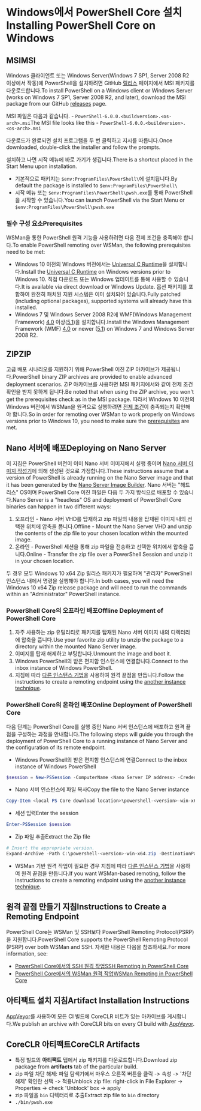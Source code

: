 # <a name="installing-powershell-core-on-windows"></a><span data-ttu-id="ebb32-101">Windows에서 PowerShell Core 설치</span><span class="sxs-lookup"><span data-stu-id="ebb32-101">Installing PowerShell Core on Windows</span></span>

## <a name="msi"></a><span data-ttu-id="ebb32-102">MSI</span><span class="sxs-lookup"><span data-stu-id="ebb32-102">MSI</span></span>

<span data-ttu-id="ebb32-103">Windows 클라이언트 또는 Windows Server(Windows 7 SP1, Server 2008 R2 이상에서 작동)에 PowerShell을 설치하려면 GitHub [릴리스][] 페이지에서 MSI 패키지를 다운로드합니다.</span><span class="sxs-lookup"><span data-stu-id="ebb32-103">To install PowerShell on a Windows client or Windows Server (works on Windows 7 SP1, Server 2008 R2, and later), download the MSI package from our GitHub [releases][] page.</span></span>

<span data-ttu-id="ebb32-104">MSI 파일은 다음과 같습니다. - `PowerShell-6.0.0.<buildversion>.<os-arch>.msi`</span><span class="sxs-lookup"><span data-stu-id="ebb32-104">The MSI file looks like this - `PowerShell-6.0.0.<buildversion>.<os-arch>.msi`</span></span>
<!-- TODO: should be updated to point to the Download Center as well -->

<span data-ttu-id="ebb32-105">다운로드가 완료되면 설치 프로그램을 두 번 클릭하고 지시를 따릅니다.</span><span class="sxs-lookup"><span data-stu-id="ebb32-105">Once downloaded, double-click the installer and follow the prompts.</span></span>

<span data-ttu-id="ebb32-106">설치하고 나면 시작 메뉴에 바로 가기가 생깁니다.</span><span class="sxs-lookup"><span data-stu-id="ebb32-106">There is a shortcut placed in the Start Menu upon installation.</span></span>

* <span data-ttu-id="ebb32-107">기본적으로 패키지는 `$env:ProgramFiles\PowerShell\`에 설치됩니다.</span><span class="sxs-lookup"><span data-stu-id="ebb32-107">By default the package is installed to `$env:ProgramFiles\PowerShell\`</span></span>
* <span data-ttu-id="ebb32-108">시작 메뉴 또는 `$env:ProgramFiles\PowerShell\pwsh.exe`를 통해 PowerShell을 시작할 수 있습니다.</span><span class="sxs-lookup"><span data-stu-id="ebb32-108">You can launch PowerShell via the Start Menu or `$env:ProgramFiles\PowerShell\pwsh.exe`</span></span>

### <a name="prerequisites"></a><span data-ttu-id="ebb32-109">필수 구성 요소</span><span class="sxs-lookup"><span data-stu-id="ebb32-109">Prerequisites</span></span>

<span data-ttu-id="ebb32-110">WSMan을 통한 PowerShell 원격 기능을 사용하려면 다음 전제 조건을 충족해야 합니다.</span><span class="sxs-lookup"><span data-stu-id="ebb32-110">To enable PowerShell remoting over WSMan, the following prerequisites need to be met:</span></span>

* <span data-ttu-id="ebb32-111">Windows 10 이전의 Windows 버전에서는 [Universal C Runtime](https://www.microsoft.com/download/details.aspx?id=50410)을 설치합니다.</span><span class="sxs-lookup"><span data-stu-id="ebb32-111">Install the [Universal C Runtime](https://www.microsoft.com/download/details.aspx?id=50410) on Windows versions prior to Windows 10.</span></span>
  <span data-ttu-id="ebb32-112">직접 다운로드 또는 Windows 업데이트를 통해 사용할 수 있습니다.</span><span class="sxs-lookup"><span data-stu-id="ebb32-112">It is available via direct download or Windows Update.</span></span>
  <span data-ttu-id="ebb32-113">옵션 패키지를 포함하여 완전히 패치된 지원 시스템은 이미 설치되어 있습니다.</span><span class="sxs-lookup"><span data-stu-id="ebb32-113">Fully patched (including optional packages), supported systems will already have this installed.</span></span>
* <span data-ttu-id="ebb32-114">Windows 7 및 Windows Server 2008 R2에 WMF(Windows Management Framework) [4.0](https://www.microsoft.com/download/details.aspx?id=40855) 이상([5.1](https://www.microsoft.com/download/details.aspx?id=54616))을 설치합니다.</span><span class="sxs-lookup"><span data-stu-id="ebb32-114">Install the Windows Management Framework (WMF) [4.0](https://www.microsoft.com/download/details.aspx?id=40855) or newer ([5.1](https://www.microsoft.com/download/details.aspx?id=54616)) on Windows 7 and Windows Server 2008 R2.</span></span>

## <a name="zip"></a><span data-ttu-id="ebb32-115">ZIP</span><span class="sxs-lookup"><span data-stu-id="ebb32-115">ZIP</span></span>

<span data-ttu-id="ebb32-116">고급 배포 시나리오를 지원하기 위해 PowerShell 이진 ZIP 아카이브가 제공됩니다.</span><span class="sxs-lookup"><span data-stu-id="ebb32-116">PowerShell binary ZIP archives are provided to enable advanced deployment scenarios.</span></span>
<span data-ttu-id="ebb32-117">ZIP 아카이브를 사용하면 MSI 패키지에서와 같이 전제 조건 확인을 받지 못하게 됩니다.</span><span class="sxs-lookup"><span data-stu-id="ebb32-117">Be noted that when using the ZIP archive, you won't get the prerequisites check as in the MSI package.</span></span>
<span data-ttu-id="ebb32-118">따라서 Windows 10 이전의 Windows 버전에서 WSMan을 원격으로 실행하려면 [전제 조건](#prerequisites)이 충족되는지 확인해야 합니다.</span><span class="sxs-lookup"><span data-stu-id="ebb32-118">So in order for remoting over WSMan to work properly on Windows versions prior to Windows 10, you need to make sure the [prerequisites](#prerequisites) are met.</span></span>

## <a name="deploying-on-nano-server"></a><span data-ttu-id="ebb32-119">Nano 서버에 배포</span><span class="sxs-lookup"><span data-stu-id="ebb32-119">Deploying on Nano Server</span></span>

<span data-ttu-id="ebb32-120">이 지침은 PowerShell 버전이 이미 Nano 서버 이미지에서 실행 중이며 [Nano 서버 이미지 작성기](https://technet.microsoft.com/windows-server-docs/get-started/deploy-nano-server)에 의해 생성된 것으로 가정합니다.</span><span class="sxs-lookup"><span data-stu-id="ebb32-120">These instructions assume that a version of PowerShell is already running on the Nano Server image and that it has been generated by the [Nano Server Image Builder](https://technet.microsoft.com/windows-server-docs/get-started/deploy-nano-server).</span></span>
<span data-ttu-id="ebb32-121">Nano 서버는 "헤드리스" OS이며 PowerShell Core 이진 파일은 다음 두 가지 방식으로 배포할 수 있습니다.</span><span class="sxs-lookup"><span data-stu-id="ebb32-121">Nano Server is a "headless" OS and deployment of PowerShell Core binaries can happen in two different ways:</span></span>

1. <span data-ttu-id="ebb32-122">오프라인 - Nano 서버 VHD를 탑재하고 zip 파일의 내용을 탑재된 이미지 내의 선택한 위치에 압축을 풉니다.</span><span class="sxs-lookup"><span data-stu-id="ebb32-122">Offline - Mount the Nano Server VHD and unzip the contents of the zip file to your chosen location within the mounted image.</span></span>
1. <span data-ttu-id="ebb32-123">온라인 - PowerShell 세션을 통해 zip 파일을 전송하고 선택한 위치에서 압축을 풉니다.</span><span class="sxs-lookup"><span data-stu-id="ebb32-123">Online - Transfer the zip file over a PowerShell Session and unzip it in your chosen location.</span></span>

<span data-ttu-id="ebb32-124">두 경우 모두 Windows 10 x64 Zip 릴리스 패키지가 필요하며 "관리자" PowerShell 인스턴스 내에서 명령을 실행해야 합니다.</span><span class="sxs-lookup"><span data-stu-id="ebb32-124">In both cases, you will need the Windows 10 x64 Zip release package and will need to run the commands within an "Administrator" PowerShell instance.</span></span>

### <a name="offline-deployment-of-powershell-core"></a><span data-ttu-id="ebb32-125">PowerShell Core의 오프라인 배포</span><span class="sxs-lookup"><span data-stu-id="ebb32-125">Offline Deployment of PowerShell Core</span></span>

1. <span data-ttu-id="ebb32-126">자주 사용하는 zip 유틸리티로 패키지를 탑재된 Nano 서버 이미지 내의 디렉터리에 압축을 풉니다.</span><span class="sxs-lookup"><span data-stu-id="ebb32-126">Use your favorite zip utility to unzip the package to a directory within the mounted Nano Server image.</span></span>
1. <span data-ttu-id="ebb32-127">이미지를 탑재 해제하고 부팅합니다.</span><span class="sxs-lookup"><span data-stu-id="ebb32-127">Unmount the image and boot it.</span></span>
1. <span data-ttu-id="ebb32-128">Windows PowerShell의 받은 편지함 인스턴스에 연결합니다.</span><span class="sxs-lookup"><span data-stu-id="ebb32-128">Connect to the inbox instance of Windows PowerShell.</span></span>
1. <span data-ttu-id="ebb32-129">지침에 따라 [다른 인스턴스 기법](#executed-by-another-instance-of-powershell-on-behalf-of-the-instance-that-it-will-register)을 사용하여 원격 끝점을 만듭니다.</span><span class="sxs-lookup"><span data-stu-id="ebb32-129">Follow the instructions to create a remoting endpoint using the [another instance technique](#executed-by-another-instance-of-powershell-on-behalf-of-the-instance-that-it-will-register).</span></span>

### <a name="online-deployment-of-powershell-core"></a><span data-ttu-id="ebb32-130">PowerShell Core의 온라인 배포</span><span class="sxs-lookup"><span data-stu-id="ebb32-130">Online Deployment of PowerShell Core</span></span>

<span data-ttu-id="ebb32-131">다음 단계는 PowerShell Core를 실행 중인 Nano 서버 인스턴스에 배포하고 원격 끝점을 구성하는 과정을 안내합니다.</span><span class="sxs-lookup"><span data-stu-id="ebb32-131">The following steps will guide you through the deployment of PowerShell Core to a running instance of Nano Server and the configuration of its remote endpoint.</span></span>

* <span data-ttu-id="ebb32-132">Windows PowerShell의 받은 편지함 인스턴스에 연결</span><span class="sxs-lookup"><span data-stu-id="ebb32-132">Connect to the inbox instance of Windows PowerShell</span></span>

```powershell
$session = New-PSSession -ComputerName <Nano Server IP address> -Credential <An Administrator account on the system>
```

* <span data-ttu-id="ebb32-133">Nano 서버 인스턴스에 파일 복사</span><span class="sxs-lookup"><span data-stu-id="ebb32-133">Copy the file to the Nano Server instance</span></span>

```powershell
Copy-Item <local PS Core download location>\powershell-<version>-win-x64.zip c:\ -ToSession $session
```

* <span data-ttu-id="ebb32-134">세션 입력</span><span class="sxs-lookup"><span data-stu-id="ebb32-134">Enter the session</span></span>

```powershell
Enter-PSSession $session
```

* <span data-ttu-id="ebb32-135">Zip 파일 추출</span><span class="sxs-lookup"><span data-stu-id="ebb32-135">Extract the Zip file</span></span>

```powershell
# Insert the appropriate version.
Expand-Archive -Path C:\powershell-<version>-win-x64.zip -DestinationPath "C:\PowerShellCore_<version>"
```

* <span data-ttu-id="ebb32-136">WSMan 기반 원격 작업이 필요한 경우 지침에 따라 [다른 인스턴스 기법](../core-powershell/WSMan-Remoting-in-PowerShell-Core.md#executed-by-another-instance-of-powershell-on-behalf-of-the-instance-that-it-will-register)을 사용하여 원격 끝점을 만듭니다.</span><span class="sxs-lookup"><span data-stu-id="ebb32-136">If you want WSMan-based remoting, follow the instructions to create a remoting endpoint using the [another instance technique](../core-powershell/WSMan-Remoting-in-PowerShell-Core.md#executed-by-another-instance-of-powershell-on-behalf-of-the-instance-that-it-will-register).</span></span>

## <a name="instructions-to-create-a-remoting-endpoint"></a><span data-ttu-id="ebb32-137">원격 끝점 만들기 지침</span><span class="sxs-lookup"><span data-stu-id="ebb32-137">Instructions to Create a Remoting Endpoint</span></span>

<span data-ttu-id="ebb32-138">PowerShell Core는 WSMan 및 SSH보다 PowerShell Remoting Protocol(PSRP)을 지원합니다.</span><span class="sxs-lookup"><span data-stu-id="ebb32-138">PowerShell Core supports the PowerShell Remoting Protocol (PSRP) over both WSMan and SSH.</span></span> <span data-ttu-id="ebb32-139">자세한 내용은 다음을 참조하세요.</span><span class="sxs-lookup"><span data-stu-id="ebb32-139">For more information, see:</span></span>

* <span data-ttu-id="ebb32-140">[PowerShell Core에서의 SSH 원격 작업][ssh-remoting]</span><span class="sxs-lookup"><span data-stu-id="ebb32-140">[SSH Remoting in PowerShell Core][ssh-remoting]</span></span>
* <span data-ttu-id="ebb32-141">[PowerShell Core에서의 WSMan 원격 작업][wsman-remoting]</span><span class="sxs-lookup"><span data-stu-id="ebb32-141">[WSMan Remoting in PowerShell Core][wsman-remoting]</span></span>

## <a name="artifact-installation-instructions"></a><span data-ttu-id="ebb32-142">아티팩트 설치 지침</span><span class="sxs-lookup"><span data-stu-id="ebb32-142">Artifact Installation Instructions</span></span>

<span data-ttu-id="ebb32-143">[AppVeyor][]를 사용하여 모든 CI 빌드에 CoreCLR 비트가 있는 아카이브를 게시합니다.</span><span class="sxs-lookup"><span data-stu-id="ebb32-143">We publish an archive with CoreCLR bits on every CI build with [AppVeyor][].</span></span>

## <a name="coreclr-artifacts"></a><span data-ttu-id="ebb32-144">CoreCLR 아티팩트</span><span class="sxs-lookup"><span data-stu-id="ebb32-144">CoreCLR Artifacts</span></span>

* <span data-ttu-id="ebb32-145">특정 빌드의 **아티팩트** 탭에서 zip 패키지를 다운로드합니다.</span><span class="sxs-lookup"><span data-stu-id="ebb32-145">Download zip package from **artifacts** tab of the particular build.</span></span>
* <span data-ttu-id="ebb32-146">zip 파일 차단 해제: 파일 탐색기에서 마우스 오른쪽 버튼을 클릭 -> 속성 -> '차단 해제' 확인란 선택 -> 적용</span><span class="sxs-lookup"><span data-stu-id="ebb32-146">Unblock zip file: right-click in File Explorer -> Properties -> check 'Unblock' box -> apply</span></span>
* <span data-ttu-id="ebb32-147">zip 파일을 `bin` 디렉터리로 추출</span><span class="sxs-lookup"><span data-stu-id="ebb32-147">Extract zip file to `bin` directory</span></span>
* `./bin/pwsh.exe`

<!-- [download-center]: TODO -->
[릴리스]: https://github.com/PowerShell/PowerShell/releases
[releases]: https://github.com/PowerShell/PowerShell/releases
[signing]: ../../tools/Sign-Package.ps1
[ssh-remoting]: ../core-powershell/SSH-Remoting-in-PowerShell-Core.md
[wsman-remoting]: ../core-powershell/WSMan-Remoting-in-PowerShell-Core.md
[AppVeyor]: https://ci.appveyor.com/project/PowerShell/powershell